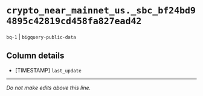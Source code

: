 # `crypto_near_mainnet_us._sbc_bf24bd94895c42819cd458fa827ead42`
`bq-1` | `bigquery-public-data`

## Column details
* [TIMESTAMP] `last_update`

-------------------------------------------------------------------------------
*Do not make edits above this line.*
